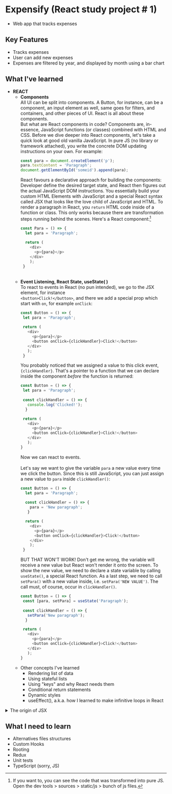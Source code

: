 # Expensify (React study project # 1)
- Web app that tracks expenses

## Key Features
- Tracks expenses
- User can add new expenses
- Expenses are filtered by year, and displayed by month using a bar chart

## What I've learned
- **REACT**</br>
  - **Components** </br>
    All UI can be split into components. A Button, for instance, can be a component, an input element as well, same goes for filters, and containers, and other pieces of UI. React is all about these components. </br> But what are React components in code? Components are, in-essence, JavaScript functions (or classes) combined with HTML and CSS.
    Before we dive deeper into React components, let's take a quick look at good old vanilla JavaScript. In pure JS (no library or framework attached), you write the concrete DOM updating instructions
    on your own. For example:
    ```javascript
    const para = document.createElement('p');
    para.textContent = 'Paragraph';
    document.getElementById('someid').append(para);
    ```
    React favours a declarative approach for building the components: Developer define the desired target state, and React then figures out the actual JavaScript DOM instructions. You essentially build your custom HTML Elements with JavaScript and a special React syntax called JSX that looks like the love child of JavaScript and HTML. To render a paragraph in React, you `return` HTML code inside of a function or class. This only works because there are transformation steps running behind the scenes. Here's a React component:[^1]
    ```javascript
    const Para = () => {
      let para = 'Paragraph';
      
      return (
        <div>
          <p>{para}</p>
        </div>
        );
     }
    ```
    </br>
  - **Event Listening, React State, useState( )**</br>
    To react to events in React (no pun intended), we go to the JSX element, for instance</br> `<button>Click!</button>`, and there we add a special prop which start with `on`, for example `onClick`:
     ```javascript
    const Button = () => {
      let para = 'Paragraph';
      
      return (
        <div>
          <p>{para}</p>
          <button onClick={clickHandler}>Click!</button>
        </div>
        );
      }
    ```
    You probably noticed that we assigned a value to this click event, `{clickHandler}`. That's a pointer to a function that we can declare inside the component *before* the function is returned:
     ```javascript
    const Button = () => {
      let para = 'Paragraph';
      
      const clickHandler = () => {
        console.log('Clicked!');
       } 
    
      return (
        <div>
          <p>{para}</p>
          <button onClick={clickHandler}>Click!</button>
        </div>
        );
     }
    ```
    Now we can react to events.</br></br>
    Let's say we want to give the variable `para` a new value every time we click the button. Since this is still JavaScript, you can just assign a new value to `para` inside `clickHandler()`:
    ```javascript
    const Button = () => {
      let para = 'Paragraph';
      
      const clickHandler = () => {
        para = 'New paragraph';
       } 
    
      return (
        <div>
          <p>{para}</p>
          <button onClick={clickHandler}>Click!</button>
        </div>
        );
     }
    ```
    BUT THAT WON'T WORK! Don't get me wrong, the variable will receive a new value but React won't render it onto the screen. To show the new value, we need to declare a state variable by calling `useState()`, a special React function. As a last step, we need to call `setPara()` with a new value inside, i.e. `setPara('NEW VALUE')`. The call must, of course, occur in `clickHandler()`.
     ```javascript
    const Button = () => {
      const [para, setPara] = useState('Paragraph');
      
      const clickHandler = () => {
        setPara('New paragraph');
       } 
    
      return (
        <div>
          <p>{para}</p>
          <button onClick={clickHandler}>Click!</button>
        </div>
        );
     }
    ```
   - Other concepts I've learned
     - Rendering list of data
     - Using stateful lists
     - Using "keys" and why React needs them
     - Conditional return statements
     - Dynamic styles
     - useEffect(), a.k.a. how I learned to make infinitive loops in React
      
<details><summary>The origin of JSX</summary>
<p>
  
![JavaScriptJSX](https://user-images.githubusercontent.com/98950707/176714252-57e13717-7984-4c76-ba8e-be8e8d06802e.jpg)
  
</p>
</details>




## What I need to learn
- Alternatives files structures
- Custom Hooks
- Rooting
- Redux
- Unit tests
- TypeScript (sorry, JS)

[^1]: If you want to, you can see the code that was transformed into pure JS. Open the dev tools > sources > static/js > bunch of js files.
